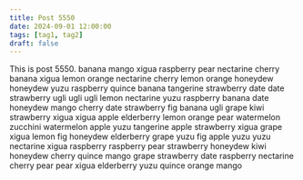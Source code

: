 ```yaml
---
title: Post 5550
date: 2024-09-01 12:00:00
tags: [tag1, tag2]
draft: false
---
```

This is post 5550.
banana
mango
xigua
raspberry
pear
nectarine
cherry
banana
xigua
lemon
orange
nectarine
cherry
lemon
orange
honeydew
honeydew
yuzu
raspberry
quince
banana
tangerine
strawberry
date
date
strawberry
ugli
ugli
ugli
lemon
nectarine
yuzu
raspberry
banana
date
honeydew
mango
cherry
date
strawberry
fig
banana
ugli
grape
kiwi
strawberry
xigua
xigua
apple
elderberry
lemon
orange
pear
watermelon
zucchini
watermelon
apple
yuzu
tangerine
apple
strawberry
xigua
grape
xigua
lemon
fig
honeydew
elderberry
grape
yuzu
fig
apple
yuzu
yuzu
nectarine
xigua
raspberry
raspberry
pear
strawberry
honeydew
kiwi
honeydew
cherry
quince
mango
grape
strawberry
date
raspberry
nectarine
cherry
pear
pear
xigua
elderberry
yuzu
quince
orange
mango
